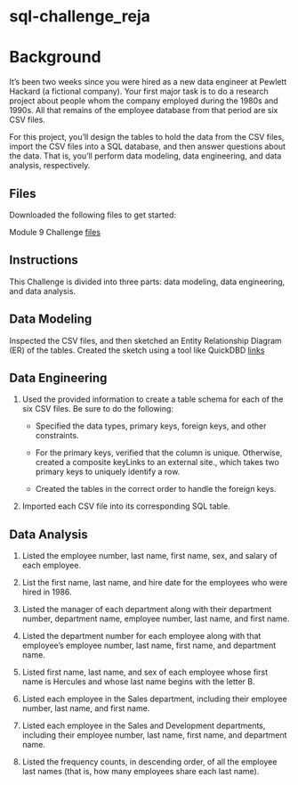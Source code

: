 # sql-challenge_reja


# Background # 

It’s been two weeks since you were hired as a new data engineer at Pewlett Hackard (a fictional company). Your first major task is to do a research project about people whom the company employed during the 1980s and 1990s. All that remains of the employee database from that period are six CSV files.

For this project, you’ll design the tables to hold the data from the CSV files, import the CSV files into a SQL database, and then answer questions about the data. That is, you’ll perform data modeling, data engineering, and data analysis, respectively.

## Files ##

Downloaded the following files to get started:

Module 9 Challenge [files](https://courses.bootcampspot.com/courses/3819/assignments/56681?module_item_id=999676)


## Instructions ##

This Challenge is divided into three parts: data modeling, data engineering, and data analysis.


## Data Modeling ##

Inspected the CSV files, and then sketched an Entity Relationship Diagram (ER) of the tables. Created the sketch using a tool like QuickDBD [links](https://www.quickdatabasediagrams.com/)

## Data Engineering ##

1. Used the provided information to create a table schema for each of the six CSV files. Be sure to do the following:

   - Specified the data types, primary keys, foreign keys, and other constraints.

   - For the primary keys, verified that the column is unique. Otherwise, created a composite keyLinks to an               external site., which takes two primary keys to uniquely identify a row.

   - Created the tables in the correct order to handle the foreign keys.

2. Imported each CSV file into its corresponding SQL table.

## Data Analysis ##

1. Listed the employee number, last name, first name, sex, and salary of each employee.

2. List the first name, last name, and hire date for the employees who were hired in 1986.

3. Listed the manager of each department along with their department number, department name, employee number, last name, and first name.

4. Listed the department number for each employee along with that employee’s employee number, last name, first name, and department name.

5. Listed first name, last name, and sex of each employee whose first name is Hercules and whose last name begins with the letter B.

6. Listed each employee in the Sales department, including their employee number, last name, and first name.

7. Listed each employee in the Sales and Development departments, including their employee number, last name, first name, and department name.

8. Listed the frequency counts, in descending order, of all the employee last names (that is, how many employees share each last name).

